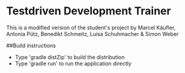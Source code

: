 ﻿# Testdriven Development Trainer

This is a modified version of the student's project by Marcel Käufler, Antonia Pütz, Benedikt Schmeitz, Luisa Schuhmacher & Simon Weber

##Build instructions
* Type 'gradle distZip' to build the distribution
* Type 'gradle run' to run the application directly

